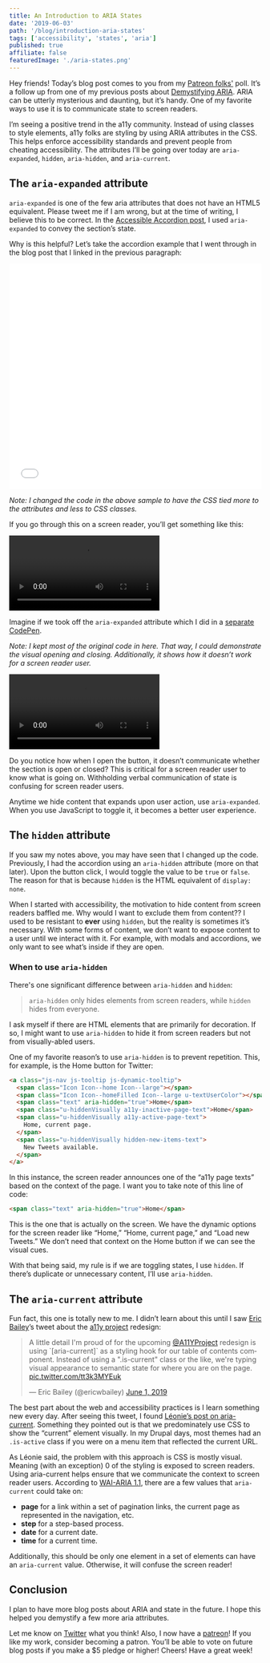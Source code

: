 ```yaml
---
title: An Introduction to ARIA States
date: '2019-06-03'
path: '/blog/introduction-aria-states'
tags: ['accessibility', 'states', 'aria']
published: true
affiliate: false
featuredImage: './aria-states.png'
---
```


Hey friends! Today’s blog post comes to you from my [Patreon folks'](https://www.patreon.com/a11ywithlindsey) poll. It’s a follow up from one of my previous posts about [Demystifying ARIA](/blog/beginning-demystify-aria). ARIA can be utterly mysterious and daunting, but it’s handy. One of my favorite ways to use it is to communicate state to screen readers.

I’m seeing a positive trend in the a11y community. Instead of using classes to style elements, a11y folks are styling by using ARIA attributes in the CSS. This helps enforce accessibility standards and prevent people from cheating accessibility. The attributes I’ll be going over today are `aria-expanded`, `hidden`, `aria-hidden`, and `aria-current`.

## The `aria-expanded` attribute

`aria-expanded` is one of the few aria attributes that does not have an HTML5 equivalent. Please tweet me if I am wrong, but at the time of writing, I believe this to be correct. In the [Accessible Accordion post](/blog/javascript-accessibility-accordions), I used `aria-expanded` to convey the section’s state.

Why is this helpful? Let’s take the accordion example that I went through in the blog post that I linked in the previous paragraph:

<iframe height="450" style="width: 100%;" scrolling="no" title="Accordion - aria-expanded" src="//codepen.io/littlekope0903/embed/OYqNOd/?height=450&theme-id=dark&default-tab=html,result" frameborder="no" allowtransparency="true" allowfullscreen="true">
See the Pen <a href='https://codepen.io/littlekope0903/pen/OYqNOd/'>Accordion - aria-expanded</a> by Lindsey Kopacz
(<a href='https://codepen.io/littlekope0903'>@littlekope0903</a>) on <a href='https://codepen.io'>CodePen</a>.
</iframe>

_Note: I changed the code in the above sample to have the CSS tied more to the attributes and less to CSS classes._

If you go through this on a screen reader, you’ll get something like this:

<video controls>
  <source src="/aria-expanded.mov" type="video/mp4">
</video>

Imagine if we took off the `aria-expanded` attribute which I did in a [separate CodePen](https://codepen.io/littlekope0903/pen/GazpwN/).

_Note: I kept most of the original code in here. That way, I could demonstrate the visual opening and closing. Additionally, it shows how it doesn’t work for a screen reader user._

<video controls>
  <source src="/no-aria-expanded.mov" type="video/mp4">
</video>

Do you notice how when I open the button, it doesn’t communicate whether the section is open or closed? This is critical for a screen reader user to know what is going on. Withholding verbal communication of state is confusing for screen reader users.

Anytime we hide content that expands upon user action, use `aria-expanded`. When you use JavaScript to toggle it, it becomes a better user experience.

## The `hidden` attribute

If you saw my notes above, you may have seen that I changed up the code. Previously, I had the accordion using an `aria-hidden` attribute (more on that later). Upon the button click, I would toggle the value to be `true` or `false`. The reason for that is because `hidden` is the HTML equivalent of `display: none`.

When I started with accessibility, the motivation to hide content from screen readers baffled me. Why would I want to exclude them from content?? I used to be resistant to **ever** using `hidden`, but the reality is sometimes it’s necessary. With some forms of content, we don’t want to expose content to a user until we interact with it. For example, with modals and accordions, we only want to see what’s inside if they are open.

### When to use `aria-hidden`

There's one significant difference between `aria-hidden` and `hidden`:

> `aria-hidden` only hides elements from screen readers, while `hidden` hides from everyone.

I ask myself if there are HTML elements that are primarily for decoration. If so, I might want to use `aria-hidden` to hide it from screen readers but not from visually-abled users.

One of my favorite reason’s to use `aria-hidden` is to prevent repetition. This, for example, is the Home button for Twitter:

```html
<a class="js-nav js-tooltip js-dynamic-tooltip">
  <span class="Icon Icon--home Icon--large"></span>
  <span class="Icon Icon--homeFilled Icon--large u-textUserColor"></span>
  <span class="text" aria-hidden="true">Home</span>
  <span class="u-hiddenVisually a11y-inactive-page-text">Home</span>
  <span class="u-hiddenVisually a11y-active-page-text">
    Home, current page.
  </span>
  <span class="u-hiddenVisually hidden-new-items-text">
    New Tweets available.
  </span>
</a>
```

In this instance, the screen reader announces one of the “a11y page texts” based on the context of the page. I want you to take note of this line of code:

```html
<span class="text" aria-hidden="true">Home</span>
```

This is the one that is actually on the screen. We have the dynamic options for the screen reader like “Home,” “Home, current page,” and “Load new Tweets.” We don’t need that context on the Home button if we can see the visual cues.

With that being said, my rule is if we are toggling states, I use `hidden`. If there’s duplicate or unnecessary content, I’ll use `aria-hidden`.

## The `aria-current` attribute

Fun fact, this one is totally new to me. I didn’t learn about this until I saw [Eric Bailey](https://twitter.com/ericwbailey/)’s tweet about the [a11y project](https://a11yproject.com/) redesign:

<blockquote class="twitter-tweet" data-lang="en"><p lang="en" dir="ltr">A little detail I&#39;m proud of for the upcoming <a href="https://twitter.com/A11YProject?ref_src=twsrc%5Etfw">@A11YProject</a> redesign is using `[aria-current]` as a styling hook for our table of contents component. Instead of using a &quot;.is-current&quot; class or the like, we&#39;re typing visual appearance to semantic state for where you are on the page. <a href="https://t.co/tt3k3MYEuk">pic.twitter.com/tt3k3MYEuk</a></p>&mdash; Eric Bailey (@ericwbailey) <a href="https://twitter.com/ericwbailey/status/1134863254310797312?ref_src=twsrc%5Etfw">June 1, 2019</a></blockquote>

The best part about the web and accessibility practices is I learn something new every day. After seeing this tweet, I found [Léonie’s post on aria-current](https://tink.uk/using-the-aria-current-attribute/). Something they pointed out is that we predominately use CSS to show the “current” element visually. In my Drupal days, most themes had an `.is-active` class if you were on a menu item that reflected the current URL.

As Léonie said, the problem with this approach is CSS is mostly visual. Meaning (with an exception) 0 of the styling is exposed to screen readers. Using aria-current helps ensure that we communicate the context to screen reader users. According to [WAI-ARIA 1.1](https://www.w3.org/TR/wai-aria-1.1/#aria-current), there are a few values that `aria-current` could take on:

- **page** for a link within a set of pagination links, the current page as represented in the navigation, etc.
- **step** for a step-based process.
- **date** for a current date.
- **time** for a current time.

Additionally, this should be only one element in a set of elements can have an `aria-current` value. Otherwise, it will confuse the screen reader!

## Conclusion

I plan to have more blog posts about ARIA and state in the future. I hope this helped you demystify a few more aria attributes.

Let me know on [Twitter](https://twitter.com/LittleKope/) what you think! Also, I now have a [patreon](https://www.patreon.com/a11ywithlindsey)! If you like my work, consider becoming a patron. You’ll be able to vote on future blog posts if you make a \$5 pledge or higher! Cheers! Have a great week!
